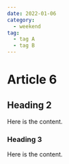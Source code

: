 ```yaml
---
date: 2022-01-06
category:
  - weekend
tag:
  - tag A
  - tag B
---
```


# Article 6

## Heading 2

Here is the content.

### Heading 3

Here is the content.
